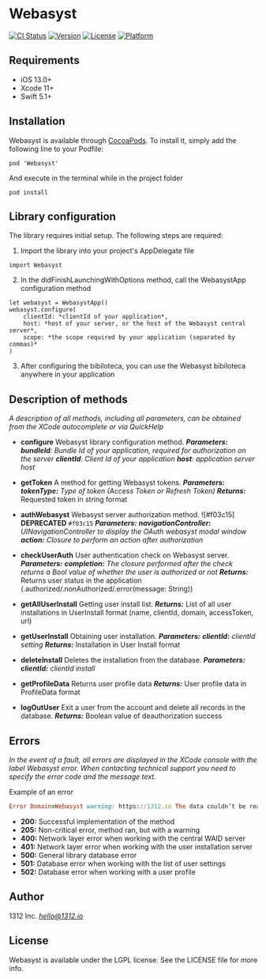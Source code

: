 # Webasyst

[![CI Status](https://img.shields.io/travis/viktkobst/Webasyst.svg?style=flat)](https://travis-ci.org/viktkobst/Webasyst)
[![Version](https://img.shields.io/cocoapods/v/Webasyst.svg?style=flat)](https://cocoapods.org/pods/Webasyst)
[![License](https://img.shields.io/cocoapods/l/Webasyst.svg?style=flat)](https://cocoapods.org/pods/Webasyst)
[![Platform](https://img.shields.io/cocoapods/p/Webasyst.svg?style=flat)](https://cocoapods.org/pods/Webasyst)

## Requirements

- iOS 13.0+ 
- Xcode 11+
- Swift 5.1+

## Installation

Webasyst is available through [CocoaPods](https://cocoapods.org). To install
it, simply add the following line to your Podfile:

```
pod 'Webasyst'
```
And execute in the terminal while in the project folder
```
pod install
```

## Library configuration

The library requires initial setup. The following steps are required:
1) Import the library into your project's AppDelegate file
```
import Webasyst
```
2) In the didFinishLaunchingWithOptions method, call the WebasystApp configuration method
```
let webasyst = WebasystApp()
webasyst.configure(
    clientId: *clientId of your application*, 
    host: *host of your server, or the host of the Webasyst central server*, 
    scope: *the scope required by your application (separated by commas)*
)
```
3) After configuring the bibiloteca, you can use the Webasyst bibiloteca anywhere in your application

## Description of methods

*A description of all methods, including all parameters, can be obtained from the XCode autocomplete or via QuickHelp*

* **configure** Webasyst library configuration method.
    ***Parameters:***
        ***bundleId**: Bundle Id of your application, required for authorization on the server*
        ***clientId**: Client Id of your application*
        ***host**: application server host*

* **getToken** A method for getting Webasyst tokens.
    ***Parameters:***
        ***tokenType:** Type of token (Access Token or Refresh Token)*
        ***Returns:*** Requested token in string format
    
* **authWebasyst** Webasyst server authorization method. ![#f03c15] **DEPRECATED** `#f03c15`
***Parameters:***
        ***navigationController:** UINavigationController to display the OAuth webasyst modal window*
    ***action:** Closure to perform an action after authorization*
    
* **checkUserAuth** User authentication check on Webasyst server.
    ***Parameters:***
        ***completion:** The closure performed after the check returns a Bool value of whether the user is authorized or not*
    ***Returns:*** Returns user status in the application (.authorized/.nonAuthorized/.error(message: String))
    
* **getAllUserInstall** Getting user install list.
    ***Returns:*** List of all user installations in UserInstall format (name, clientId, domain, accessToken, url)
    
* **getUserInstall**  Obtaining user installation.
    ***Parameters:***
        ***clientId:** clientId setting*
    ***Returns:*** Installation in User Install format 
    
* **deleteInstall** Deletes the installation from the database.
    ***Parameters:***
        ***clientId:** clientId install*
        
* **getProfileData** Returns user profile data
    ***Returns:*** User profile data in ProfileData format
    
* **logOutUser** Exit a user from the account and delete all records in the database.
    ***Returns:*** Boolean value of deauthorization success
        
## Errors
*In the event of a fault, all errors are displayed in the XCode console with the label Webasyst error. When contacting technical support you need to specify the error code and the message text.*

Example of an error
```ruby
Error Domain=Webasyst warning: https://1312.io The data couldn’t be read because it is missing. Code=205 "(null)"
```

* **200:** Successful implementation of the method
* **205:** Non-critical error, method ran, but with a warning
* **400:** Network layer error when working with the central WAID server
* **401:** Network layer error when working with the user installation server
* **500:** General library database error
* **501:** Database error when working with the list of user settings
* **502:** Database error when working with a user profile

## Author

1312 Inc. *hello@1312.io*

## License

Webasyst is available under the LGPL license. See the LICENSE file for more info.
